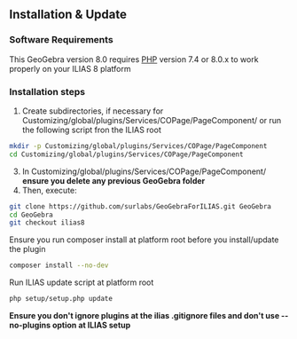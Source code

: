 ## Installation & Update

### Software Requirements
This GeoGebra version 8.0 requires [PHP](https://php.net) version 7.4 or 8.0.x to work properly on your ILIAS 8 platform

### Installation steps
1. Create subdirectories, if necessary for Customizing/global/plugins/Services/COPage/PageComponent/ or run the following script fron the ILIAS root
   
```bash
mkdir -p Customizing/global/plugins/Services/COPage/PageComponent
cd Customizing/global/plugins/Services/COPage/PageComponent
```

3. In Customizing/global/plugins/Services/COPage/PageComponent/ **ensure you delete any previous GeoGebra folder**
4. Then, execute:

```bash
git clone https://github.com/surlabs/GeoGebraForILIAS.git GeoGebra
cd GeoGebra
git checkout ilias8
```

Ensure you run composer install at platform root before you install/update the plugin
```bash
composer install --no-dev
```

Run ILIAS update script at platform root
```bash
php setup/setup.php update
```
**Ensure you don't ignore plugins at the ilias .gitignore files and don't use --no-plugins option at ILIAS setup**
